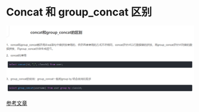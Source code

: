 # Concat 和 group_concat 区别

![image.png|800](https://raw.githubusercontent.com/MarchPhantasia/pic/main/hexoblog/20240720000832.png)

[参考文章](https://blog.csdn.net/xiao__jia__jia/article/details/103663284)
